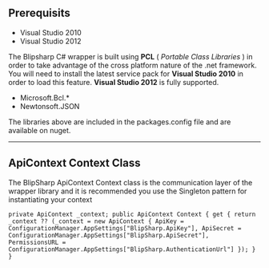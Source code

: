 ## Prerequisits
* Visual Studio 2010
* Visual Studio 2012

The Blipsharp C# wrapper is built using **PCL** ( _Portable Class Libraries_ ) in order to take advantage of the cross platform nature of the .net framework. You will need to install the latest service pack for **Visual Studio 2010** in order to load this feature. **Visual Studio 2012** is fully supported.

* Microsoft.Bcl.*
* Newtonsoft.JSON

The libraries above are included in the packages.config file and are available on nuget.

***

## ApiContext Context Class
The BlipSharp ApiContext Context class is the communication layer of the wrapper library and it is recommended you use the Singleton pattern for instantiating your context

`
private ApiContext _context;
public ApiContext Context
{
    get { return _context ?? (_context = new ApiContext {
                ApiKey = ConfigurationManager.AppSettings["BlipSharp.ApiKey"],
                ApiSecret = ConfigurationManager.AppSettings["BlipSharp.ApiSecret"],
                PermissionsURL = ConfigurationManager.AppSettings["BlipSharp.AuthenticationUrl"]
            });
        }
}
`  
